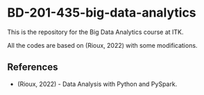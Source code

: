 # BD-201-435-big-data-analytics
This is the repository for the Big Data Analytics course at ITK. 

All the codes are based on (Rioux, 2022) with some modifications.

## References
- (Rioux, 2022) - Data Analysis with Python and PySpark.
